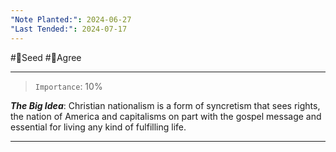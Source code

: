 ```yaml
---
"Note Planted:": 2024-06-27
"Last Tended:": 2024-07-17
---
```

#🌱Seed  #🙂Agree
****
> `Importance`: 10%
 
***The Big Idea***: Christian nationalism is a form of syncretism that sees rights, the nation of America and capitalisms on part with the gospel message and essential for living any kind of fulfilling life. 

****
